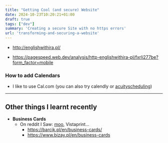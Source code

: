 ```yaml
---
title: "Getting Cool (and secure) Website"
date: 2024-10-23T10:20:21+01:00
draft: true
tags: ["dev"]
summary: 'Creating a secure Site with no https errors'
url: 'transforming-and-securing-a-website'
---
```


* http://englishwithira.pl/

* https://pagespeed.web.dev/analysis/http-englishwithira-pl/fxrli277be?form_factor=mobile



### How to add Calendars

* I like to use Cal.com (you can also try calendly or [acuityscheduling](https://es.acuityscheduling.com/))

---

## Other things I learnt recently

* **Business Cards**
    * On reddit I Saw: [moo](https://www.moo.com/us/), Vistaprint...
        * https://barcik.pl/en/business-cards/
        * https://www.bizay.pl/en/business-cards